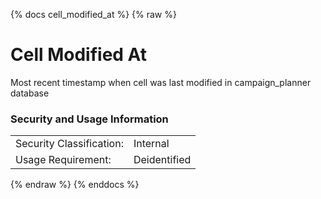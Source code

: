 {% docs cell_modified_at %}
{% raw %}

<a name="cell_modified_at"></a>
# Cell Modified At
Most recent timestamp when cell was last modified in campaign_planner database

### Security and Usage Information
|     |     |
| --- | --- |
| Security Classification: | Internal |
| Usage Requirement:       | Deidentified |

{% endraw %}
{% enddocs %}